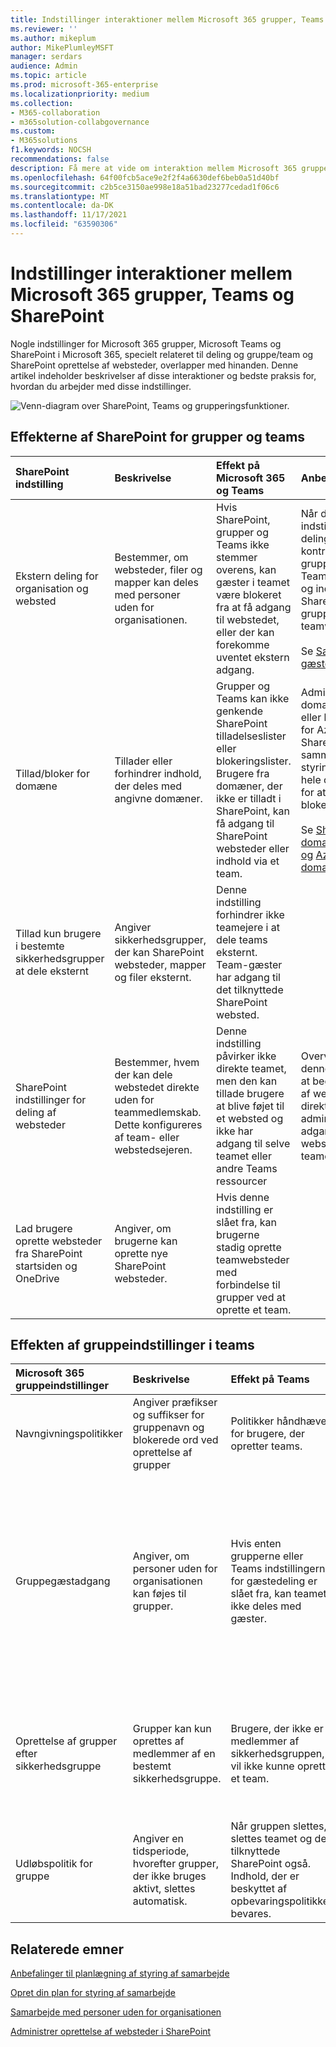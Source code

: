 ```yaml
---
title: Indstillinger interaktioner mellem Microsoft 365 grupper, Teams og SharePoint
ms.reviewer: ''
ms.author: mikeplum
author: MikePlumleyMSFT
manager: serdars
audience: Admin
ms.topic: article
ms.prod: microsoft-365-enterprise
ms.localizationpriority: medium
ms.collection:
- M365-collaboration
- m365solution-collabgovernance
ms.custom:
- M365solutions
f1.keywords: NOCSH
recommendations: false
description: Få mere at vide om interaktion mellem Microsoft 365 grupper, Teams og SharePoint
ms.openlocfilehash: 64f00fcb5ace9e2f2f4a6630def6beb0a51d40bf
ms.sourcegitcommit: c2b5ce3150ae998e18a51bad23277cedad1f06c6
ms.translationtype: MT
ms.contentlocale: da-DK
ms.lasthandoff: 11/17/2021
ms.locfileid: "63590306"
---
```

# <a name="settings-interactions-between-microsoft-365-groups-teams-and-sharepoint"></a>Indstillinger interaktioner mellem Microsoft 365 grupper, Teams og SharePoint

Nogle indstillinger for Microsoft 365 grupper, Microsoft Teams og SharePoint i Microsoft 365, specielt relateret til deling og gruppe/team og SharePoint oprettelse af websteder, overlapper med hinanden. Denne artikel indeholder beskrivelser af disse interaktioner og bedste praksis for, hvordan du arbejder med disse indstillinger.

![Venn-diagram over SharePoint, Teams og grupperingsfunktioner.](../media/teams-groups-sharepoint-venn.png)

## <a name="the-effects-of-sharepoint-settings-on-groups-and-teams"></a>Effekterne af SharePoint for grupper og teams

|SharePoint indstilling|Beskrivelse|Effekt på Microsoft 365 og Teams|Anbefaling|
|:-----------------|:----------|:---------------------------------------|:-------------|
|Ekstern deling for organisation og websted|Bestemmer, om websteder, filer og mapper kan deles med personer uden for organisationen.|Hvis SharePoint, grupper og Teams ikke stemmer overens, kan gæster i teamet være blokeret fra at få adgang til webstedet, eller der kan forekomme uventet ekstern adgang.|Når du ændrer indstillingerne for deling, skal du kontrollere gruppeindstillinger, Teams indstillinger og indstillinger for SharePoint for gruppeforbundne teamwebsteder.<br><br> Se [Samarbejd med gæster på et team](./collaborate-as-team.md)|
|Tillad/bloker for domæne|Tillader eller forhindrer indhold, der deles med angivne domæner.|Grupper og Teams kan ikke genkende SharePoint tilladelseslister eller blokeringslister. Brugere fra domæner, der ikke er tilladt i SharePoint, kan få adgang til SharePoint websteder eller indhold via et team.|Administrer domæne tilladelister eller blokeringslister for Azure AD og SharePoint sammen. Opret en styringsproces for hele organisationen for at tillade og blokere domæner.<br><br>Se [SharePoint domæneindstillinger og](/sharepoint/restricted-domains-sharing) [Azure AD-domæneindstillinger](/azure/active-directory/b2b/allow-deny-list)|
|Tillad kun brugere i bestemte sikkerhedsgrupper at dele eksternt|Angiver sikkerhedsgrupper, der kan SharePoint websteder, mapper og filer eksternt.|Denne indstilling forhindrer ikke teamejere i at dele teams eksternt. Team-gæster har adgang til det tilknyttede SharePoint websted.||
|SharePoint indstillinger for deling af websteder|Bestemmer, hvem der kan dele webstedet direkte uden for teammedlemskab. Dette konfigureres af team- eller webstedsejeren.|Denne indstilling påvirker ikke direkte teamet, men den kan tillade brugere at blive føjet til et websted og ikke har adgang til selve teamet eller andre Teams ressourcer|Overvej at bruge denne indstilling til at begrænse deling af webstedet direkte og administrere adgang til webstedet via teamet.|
|Lad brugere oprette websteder fra SharePoint startsiden og OneDrive|Angiver, om brugerne kan oprette nye SharePoint websteder.|Hvis denne indstilling er slået fra, kan brugerne stadig oprette teamwebsteder med forbindelse til grupper ved at oprette et team.||

## <a name="the-effects-of-groups-settings-on-teams"></a>Effekten af gruppeindstillinger i teams

|Microsoft 365 gruppeindstillinger|Beskrivelse|Effekt på Teams|Anbefaling|
|:---------------------------|:----------|:--------------|:-------------|
|Navngivningspolitikker|Angiver præfikser og suffikser for gruppenavn og blokerede ord ved oprettelse af grupper|Politikker håndhæves for brugere, der opretter teams.||
|Gruppegæstadgang|Angiver, om personer uden for organisationen kan føjes til grupper.|Hvis enten grupperne eller Teams indstillingerne for gæstedeling er slået fra, kan teamet ikke deles med gæster.|Når du ændrer indstillingerne for gæstedeling, skal du kontrollere indstillingerne for Teams, Grupper og webstedet SharePoint, der er knyttet til teamet.<br><br> Se [Samarbejd med gæster på et team](./collaborate-as-team.md)|
|Oprettelse af grupper efter sikkerhedsgruppe|Grupper kan kun oprettes af medlemmer af en bestemt sikkerhedsgruppe.|Brugere, der ikke er medlemmer af sikkerhedsgruppen, vil ikke kunne oprette et team.|Sørg for, at processen for at anmode om en gruppe indeholder instruktioner til at anmode om et team eller SharePoint websted.|
|Udløbspolitik for gruppe|Angiver en tidsperiode, hvorefter grupper, der ikke bruges aktivt, slettes automatisk.|Når gruppen slettes, slettes teamet og det tilknyttede SharePoint også. Indhold, der er beskyttet af opbevaringspolitikker bevares.|Brug udløbspolitikker til at undgå at finde ubrugte teams, grupper og websteder.|

## <a name="related-topics"></a>Relaterede emner

[Anbefalinger til planlægning af styring af samarbejde](collaboration-governance-overview.md#collaboration-governance-planning-recommendations)

[Opret din plan for styring af samarbejde](collaboration-governance-first.md)

[Samarbejde med personer uden for organisationen](./collaborate-with-people-outside-your-organization.md)

[Administrer oprettelse af websteder i SharePoint](/sharepoint/manage-site-creation)